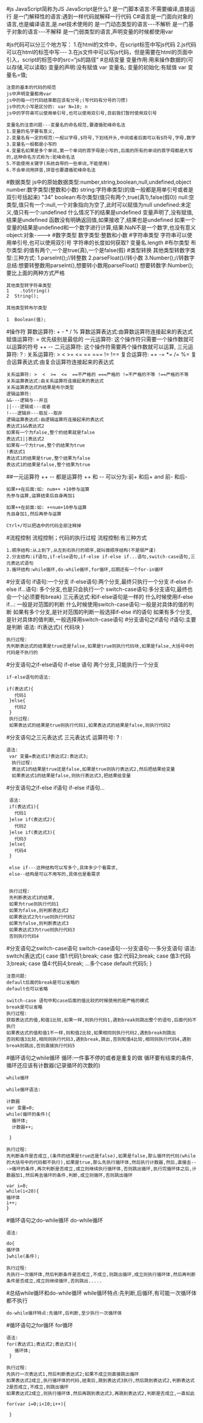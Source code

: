 #js
JavaScript简称为JS
JavaScript是什么?
是一门脚本语言:不需要编译,直接运行
是一门解释性的语言:遇到一样代码就解释一行代码
C#语言是一门面向对象的语言,也是编译语言,是.net技术使用的
是一门动态类型的语言---不解析
是一门基于对象的语言---不解释
是一门弱类型的语言,声明变量的时候都使用var

#js代码可以分三个地方写：
    1.在html的文件中，在script标签中写js代码
    2.js代码可以在html的标签中写---
    3.在js文件中可以写js代码，但是需要在html的页面中引入，script的标签中的src=“js的路径”
#总结变量
    变量作用:用来操作数据的(可以存储,可以读取)
    变量的声明:没有赋值
    var 变量名;
    变量的初始化:有赋值
    var 变量名=值;

    注意的基本的代码的规范
    js中声明变量都用var
    js中的每一行代码结束都应该有分号;(写代码有分号的习惯)
    js中的大小写是区分的: var N=10; n
    js中的字符串可以使用单引号,也可以使用双引号,目前我们暂时使用双引号

    变量名的注意问题---变量名的命名规范,要遵循驼峰命名法
    1.变量的名字要有意义,
    2.变量名有一定的规范:一般以字母,$符号,下划线开头,中间或者后面可以有$符号,字母,数字
    3.变量名一般都是小写的
    4.变量名如果是多个单词,第一个单词的首字母是小写的,后面的所有的单词的首字母都是大写的,这种命名方式称为:驼峰命名法
    5.不能使用关键字(系统自带的一些单词,不能使用)
    6.不会单词用拼音,拼音也要遵循驼峰命名法
#数据类型
    js中的原始数据类型:number,string,boolean,null,undefined,object
    number:数字类型(整数和小数)
    string:字符串类型(的值一般都是用单引号或者是双引号括起来)  "34"
    boolean:布尔类型(值只有两个,true(真1),false(假0))
    null:空类型,值只有一个:null,一个对象指向为空了,此时可以赋值为null
    undefined:未定义,值只有一个:undefined
    什么情况下的结果是undefined
    变量声明了,没有赋值,结果是undefined
    函数没有明确返回值,如果接收了,结果也是undefined
    如果一个变量的结果是undefined和一个数字进行计算,结果:NaN不是一个数字,也没有意义
    object:对象---->
#数字类型
    数字类型:整数和小数
#字符串类型
    字符串可以使用单引号,也可以使用双引号
    字符串的长度如何获取? 变量名.length
#布尔类型
    布尔类型:的值有两个,一个是true(真),一个是false(假)
#类型转换
    其他类型转数字类型:三种方式:
    1.parseInt();//转整数
    2.parseFloat()//转小数
    3.Number();//转数字
    总结:想要转整数用parseInt(),想要转小数用parseFloat()
    想要转数字:Number();要比上面的两种方式严格


    其他类型转字符串类型
    1    .toString()
    2  String();

    其他类型转布尔类型

    1  Boolean(值);

#操作符
    算数运算符:  +  -  * / %
    算数运算表达式:由算数运算符连接起来的表达式
    赋值运算符:  =  优先级别是最低的
    一元运算符: 这个操作符只需要一个操作数就可以运算的符号  ++  --
    二元运算符: 这个操作符需要两个操作数就可以运算,
    三元运算符: ? :
    关系运算符: > < >= <= == === != !==
    复合运算符: +=  -=  *= /= %=
    复合运算表达式:由复合运算符连接起来的表达式

    关系运算符: >  <  >=  <=  ==不严格的 ===严格的 !=不严格的不等 !==严格的不等
    关系运算表达式:由关系运算符连接起来的表达式
    关系运算表达式的结果是布尔类型
    逻辑运算符:
    &&---逻辑与--并且
    ||---逻辑或---或者
    !---逻辑非---取反--取非
    逻辑运算表达式:由逻辑运算符连接起来的表达式
    表达式1&&表达式2
    如果有一个为false,整个的结果就是false
    表达式1||表达式2
    如果有一个为true,整个的结果为true
    !表达式1
    表达式1的结果是true,整个结果为false
    表达式1的结果是false,整个结果为true
    
##一元运算符
    ++  -- 都是运算符
    ++ 和 --  可以分为:前+ 和后+  and   前- 和后-

    如果++在后面:如: num++ +10参与运算
    先参与运算,运算结束后自身再加1

    如果++在前面:如: ++num+10参与运算
    先自身加1,然后再参与运算
    
    Ctrl+/可以把选中的代码全部注释掉
#流程控制
    流程控制；代码的执行过程
    流程控制:有三种方式
    
    1.顺序结构:从上到下,从左到右执行的顺序,就叫做顺序结构(不是很严谨)
    2.分支结构:if语句,if-else语句,if-else if-else if...语句,switch-case语句,三元表达式语句
    3.循环结构:while循环,do-while循环,for循环,后期还有一个for-in循环
#分支语句
    if语句:一个分支
    if-else语句:两个分支,最终只执行一个分支
    if-else if-else if...语句: 多个分支,也是只会执行一个
    switch-case语句:多分支语句,最终也会一个(必须要有break)
    三元表达式:和if-else语句是一样的
    什么时候使用if-else if...: 一般是对范围的判断
    什么时候使用switch-case语句:一般是对具体的值的判断
    如果有多个分支,是针对范围的判断一般选择if-else if的语句
    如果有多个分支,是针对具体的值判断,一般选择用switch-case语句
#分支语句之if语句
    if语句:主要是判断
    语法:
    if(表达式){
       代码块
    }
    
    执行过程:
    先判断表达式的结果是true还是false,如果是true则执行代码块,如果是false,大括号中的代码是不执行的
#分支语句之if-else语句
    if-else 语句
    两个分支,只能执行一个分支
    
    if-else语句的语法:
    
    if(表达式){
       代码1
     }else{
       代码2
     }
     执行过程:
     如果表达式的结果是true则执行代码1,如果表达式的结果是false,则执行代码2
#分支语句之三元表达式
    三元表达式
    运算符号:  ?  :
    
    语法:
     var 变量=表达式1?表达式2:表达式3;
      执行过程:
      表达式1的结果是true还是false,如果是true则执行表达式2,然后把结果给变量
      如果表达式1的结果是false,则执行表达式3,把结果给变量
#分支语句之if-else if语句
    if-else if语句...
    
     语法:
     if(表达式1){
       代码1
     }else if(表达式2){
       代码2
     }else if(表达式3){
       代码3
     }else{
       代码4
     }
    
     else if---这种结构可以写多个,具体多少个看需求,
     else--结构是可以不用写的,具体也是看需求
    
    
     执行过程:
     先判断表达式1的结果,
     如果为true则执行代码1
     如果为false,则判断表达式2
     如果表达式2为true则执行代码2
     如果为false,则判断表达式3
     如果表达式3为true则执行代码3
     否则执行代码4
#分支语句之switch-case语句
    switch-case语句---分支语句---多分支语句
     语法:
     switch(表达式){
      case 值1:代码1;break;
      case 值2:代码2;break;
      case 值3:代码3;break;
      case 值4:代码4;break;
      ...多个case
      default:代码5;
    }

    注意问题:
    default后面的break是可以省略的
    default也可以省略

    switch-case 语句中和case后面的值比较的时候使用的是严格的模式
    break是可以省略
    执行过程:
    获取表达式的值,和值1比较,如果一样,则执行代码1,遇到break则跳出整个的语句,后面代码不执行
    如果表达式的值和值1不一样,则和值2比较,如果相同则执行代码2,遇到break则跳出
    否则和值3比较,相同则执行代码3,遇到break,跳出,否则和值4比较,相同则执行代码4,遇到break则跳出,否则直接执行代码5
#循环语句之while循环
    循环:一件事不停的或者是重复的做
    循环要有结束的条件,循环还应该有计数器(记录循环的次数的)

    while循环

    while循环语法:

    计数器
    var 变量=0;
    while(循环的条件){
      循环体;
      计数器++;
    
     }

    执行过程:
    先判断条件是否成立,(条件的结果是true还是false),如果是false,那么循环的代码(while的大括号中的代码都不执行),如果是true,那么先执行循环体,然后执行计数器,然后,直接去--->循环的条件,再次判断是否成立,成立则继续执行循环体,否则跳出循环,执行完循环体之后,计数器加1,然后再去循环的条件,判断,成立则循环,否则跳出循环
    
    var i=0;
    while(i<20){
    循环体
    i++;
    }
#循环语句之do-while循环
    do-while循环
    
    语法:
    
    do{
    循环体
    }while(条件);
    
    执行过程:
    先执行一次循环体,然后判断条件是否成立,不成立,则跳出循环,成立则执行循环体,然后再判断条件是否成立,成立则继续循环,否则跳出.....

#总结while循环和do-while循环
    while循环特点:先判断,后循环,有可能一次循环体都不执行
    
    do-while循环特点:先循环,后判断,至少执行一次循环体
    
#循环语句之for循环
    for循环

    语法:
    for(表达式1;表达式2;表达式3){
       循环体;
     }
    
    执行过程:
    先执行一次表达式1,然后判断表达式2;如果不成立则直接跳出循环
    如果表达式2成立,执行循环体的代码,结束后,跳到表达式3执行,然后跳到表达式2,判断表达式2是否成立,不成立,则跳出循环
    如果表达式2成立,则执行循环体,然后再跳到表达式3,再跳到表达式2,判断是否成立,一直如此

    for(var i=0;i<10;i++){
    
     }
